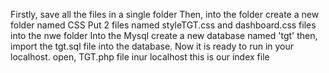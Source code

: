 Firstly, save all the files in a single folder
Then, into the folder create a new folder named CSS
Put 2 files named styleTGT.css and dashboard.css files into the nwe folder
Into the Mysql create a new database named 'tgt' then, import the tgt.sql file into the database.
Now it is ready to run in your localhost. open, TGT.php file inur localhost this is our index file
